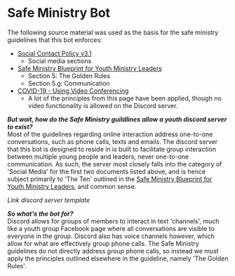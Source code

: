# Safe Ministry Bot

The following source material was used as the basis for the safe ministry guidelines that this bot enforces:  
- [Social Contact Policy v3.1](https://safeministry.org.au/wp-content/uploads/pdf/PSU_SocialContactPolicy_v3_1.pdf)
  - Social media sections
- [Safe Ministry Blueprint for Youth Ministry Leaders](https://safeministry.org.au/wp-content/uploads/pdf/SM-BlueprintForYthMinLeaders.pdf)
  - Section 5: The Golden Rules
  - Section 5.g: Communication
- [COVID-19 - Using Video Conferencing](https://safeministry.org.au/covid-19-principles-when-using-video-conferencing/?fbclid=IwAR33oCo0xghOn5uiSCGxzwrUQnvTMpXEG7nUpol0GNGCiKyvuI0MFoDnWoo)
  - A lot of the principles from this page have been applied, though no video functionality is allowed on the Discord server.

***But wait, how do the Safe Ministry guildlines allow a youth discord server to exist?***  
Most of the guidelines regarding online interaction address one-to-one conversations, such as phone calls, texts and emails. The discord server that this bot is designed to reside in is built to facilitate group interaction between multiple young people and leaders, never one-to-one communication. As such, the server most closely falls into the category of 'Social Media' for the first two documents listed above, and is hence subject primarily to 'The Ten' outlined in the [Safe Ministry Blueprint for Youth Ministry Leaders](https://safeministry.org.au/wp-content/uploads/pdf/SM-BlueprintForYthMinLeaders.pdf), and common sense.

*Link discord server template*

***So what's the bot for?***  
Discord allows for groups of members to interact in text 'channels', much like a youth group Facebook page where all conversations are visible to everyone in the group. Discord also has voice channels however, which allow for what are effectively group phone calls. The Safe Ministry guidelines do not directly address *group* phone calls, so instead we must apply the principles outlined elsewhere in the guideline, namely 'The Golden Rules'.